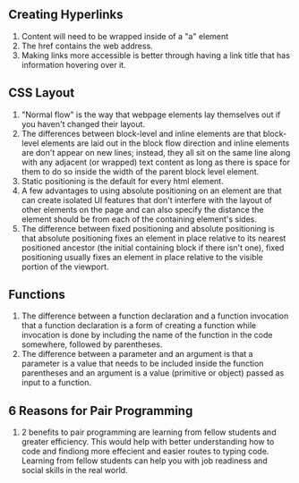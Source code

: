 ## Creating Hyperlinks
1. Content will need to be wrapped inside of a "a" element
2. The href contains the web address.
3. Making links more accessible is better through having a link title that has information hovering over it.

## CSS Layout
1. "Normal flow" is the way that webpage elements lay themselves out if you haven't changed their layout.
2. The differences between block-level and inline elements are that block-level elements are laid out in the block flow direction and inline elements are don't appear on new lines; instead, they all sit on the same line along with any adjacent (or wrapped) text content as long as there is space for them to do so inside the width of the parent block level element.
3. Static positioning is the default for every html element.
4. A few advantages to using absolute positioning on an element are that can create isolated UI features that don't interfere with the layout of other elements on the page and can also specify the distance the element should be from each of the containing element's sides.
5. The difference between fixed positioning and absolute positioning is that absolute positioning fixes an element in place relative to its nearest positioned ancestor (the initial containing block if there isn't one), fixed positioning usually fixes an element in place relative to the visible portion of the viewport. 

## Functions
1. The difference between a function declaration and a function invocation that a function declaration is a form of creating a function while invocation is done by including the name of the function in the code somewhere, followed by parentheses.
2. The difference between a parameter and an argument is that a parameter is a value that needs to be included inside the function parentheses and an argument is a value (primitive or object) passed as input to a function.

## 6 Reasons for Pair Programming
1. 2 benefits to pair programming are learning from fellow students and greater efficiency. This would help with better understanding how to code and findiong more effecient and easier routes to typing code. Learning from fellow students can help you with job readiness and social skills in the real world. 
